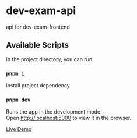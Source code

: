 # dev-exam-api

api for dev-exam-frontend

## Available Scripts

In the project directory, you can run:

### `pnpm i`

install project dependency

### `pnpm dev`

Runs the app in the development mode.\
Open [http://localhost:5000](http://localhost:5000) to view it in the browser.

[Live Demo](https://dev-exam-api.onrender.com/)
